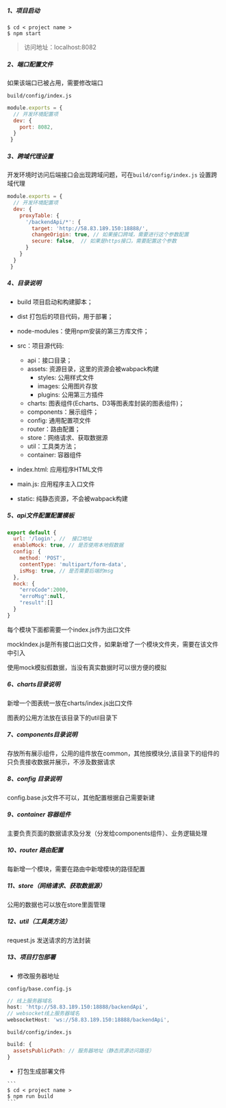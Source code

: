 ##### 1、项目启动

```
$ cd < project name >
$ npm start
```

>  访问地址：localhost:8082 

##### 2、端口配置文件

如果该端口已被占用，需要修改端口

`build/config/index.js`

```javascript
module.exports = {
  // 开发环境配置项
  dev: {
  	port: 8082,
  }
 }
```

##### 3、跨域代理设置

开发环境时访问后端接口会出现跨域问题，可在`build/config/index.js` 设置跨域代理

```javascript
module.exports = {
  // 开发环境配置项
  dev: {
  	proxyTable: {
      '/backendApi/*': {
        target: 'http://58.83.189.150:18888/',
        changeOrigin: true, // 如果接口跨域，需要进行这个参数配置
        secure: false,  // 如果是https接口，需要配置这个参数
      }
    }
  }
 }
```

##### 4、目录说明

- build 项目启动和构建脚本；

- dist 打包后的项目代码，用于部署；

- node-modules：使用npm安装的第三方库文件；

- src：项目源代码:
  - api：接口目录；
  - assets: 资源目录，这里的资源会被wabpack构建
    - styles: 公用样式文件
    - images: 公用图片存放
    - plugins: 公用第三方插件
  - charts: 图表组件(Echarts、D3等图表库封装的图表组件)；
  - components：展示组件；
  - config: 通用配置项文件
  - router：路由配置；
  - store：网络请求、获取数据源
  - util：工具类方法；
  - container: 容器组件


- index.html: 应用程序HTML文件


- main.js: 应用程序主入口文件


- static: 纯静态资源，不会被wabpack构建

##### 5、api文件配置配置模板

````javascript
export default {
  url: '/login', //  接口地址
  enableMock: true, // 是否使用本地假数据
  config: { 
    method: 'POST',
    contentType: 'multipart/form-data',
    isMsg: true, // 是否需要后端的msg
  },
  mock: {
    "erroCode":2000,
    "erroMsg":null,
    "result":[]
  }
}
````

每个模块下面都需要一个index.js作为出口文件

mockIndex.js是所有接口出口文件，如果新增了一个模块文件夹，需要在该文件中引入

使用mock模拟假数据，当没有真实数据时可以很方便的模拟

##### 6、charts目录说明

新增一个图表统一放在charts/index.js出口文件

图表的公用方法放在该目录下的util目录下

##### 7、components目录说明

存放所有展示组件，公用的组件放在common，其他按模块分,该目录下的组件的只负责接收数据并展示，不涉及数据请求

##### 8、config 目录说明

config.base.js文件不可以，其他配置根据自己需要新建

##### 9、container 容器组件

主要负责页面的数据请求及分发（分发给components组件）、业务逻辑处理

##### 10、router 路由配置

每新增一个模块，需要在路由中新增模块的路径配置

##### 11、store（网络请求、获取数据源）

公用的数据也可以放在store里面管理

##### 12、util（工具类方法）

request.js 发送请求的方法封装

##### 13、项目打包部署

- 修改服务器地址

`config/base.config.js`

```javascript
// 线上服务器域名
host: 'http://58.83.189.150:18888/backendApi',
// websocket线上服务器域名
websocketHost: 'ws://58.83.189.150:18888/backendApi',
```

`build/config/index.js`

```javascript
build: {
  assetsPublicPath: // 服务器地址（静态资源访问路径）
}
```
- 打包生成部署文件

```
​```
$ cd < project name >
$ npm run build
​```
```





